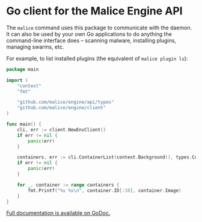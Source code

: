 # Go client for the Malice Engine API

The `malice` command uses this package to communicate with the daemon. It can also be used by your own Go applications to do anything the command-line interface does – scanning malware, installing plugins, managing swarms, etc.

For example, to list installed plugins (the equivalent of `malice plugin ls`):

```go
package main

import (
	"context"
	"fmt"

	"github.com/malice/engine/api/types"
	"github.com/malice/engine/client"
)

func main() {
	cli, err := client.NewEnvClient()
	if err != nil {
		panic(err)
	}

	containers, err := cli.ContainerList(context.Background(), types.ContainerListOptions{})
	if err != nil {
		panic(err)
	}

	for _, container := range containers {
		fmt.Printf("%s %s\n", container.ID[:10], container.Image)
	}
}
```

[Full documentation is available on GoDoc.](https://godoc.org/github.com/malice/engine/client)